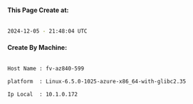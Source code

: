 
   
#### This Page Create at:

```bash

2024-12-05 - 21:48:04 UTC

```

#### Create By Machine:

```bash

Host Name : fv-az840-599

platform  : Linux-6.5.0-1025-azure-x86_64-with-glibc2.35

Ip Local  : 10.1.0.172

```


